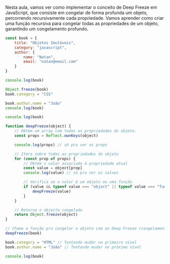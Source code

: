 Nesta aula, vamos ver como implementar o conceito de Deep Freeze em JavaScript, que consiste em congelar de forma profunda um objeto, percorrendo recursivamente cada propriedade. Vamos aprender como criar uma função recursiva para congelar todas as propriedades de um objeto, garantindo um congelamento profundo.

```js
const book = {
	title: "Objetos Imutáveis",
	category: "javascript",
	author: {
		name: "Natan",
		email: "natan@email.com"
	}
}

console.log(book)

Object.freeze(book)
book.category = "CSS"

book.author.name = "João"
console.log(book)

console.log(book)
```

```js
function deepFreeze(object) {
	// Obtém um array com todas as propriedades do objeto.
	const props = Reflect.ownKeys(object)

	console.log(props) // só pra ver as props

	// Itera sobre todas as propriedades do objeto
	for (const prop of props) {
		// Obtém o valor associado à propriedade atual
		const value = object[prop]
		console.log(value) // só pra ver os values

		// Verifica se o valor é um objeto ou uma função
		if (value && typeof value === "object" || typeof value === "function") {
			deepFreeze(value)
		}
	}

	// Retorna o objecto congelado
	return Object.freeze(object)
}

// Chama a função pra congelar o objeto com oo Deep Freeze (congelamento profundo)
deepFreeze(book)

book.category = "HTML" // Tentando mudar no primeiro nível
book.author.name = "João" // Tentando mudar no próximo nível

console.log(book)
```